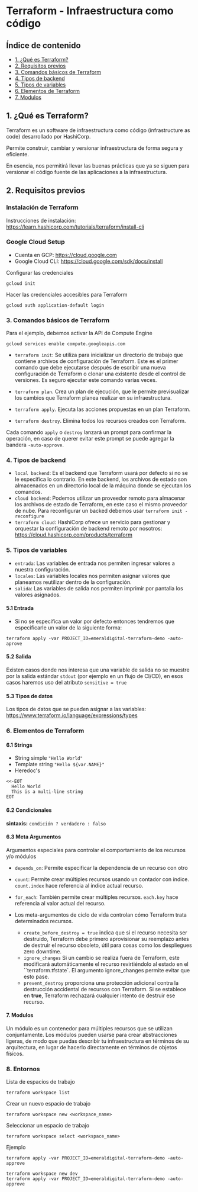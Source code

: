 # Terraform - Infraestructura como código

## Índice de contenido

- [1. ¿Qué es Terraform?](#1-qu-es-terraform)
- [2. Requisitos previos](#2-requisitos-previos)
- [3. Comandos básicos de Terraform](#3-comandos-bsicos-de-terraform)
- [4. Tipos de backend](#4-tipos-de-backend)
- [5. Tipos de variables](#5-tipos-de-variables)
- [6. Elementos de Terraform](#6-elementos-de-terraform)
- [7. Modulos](#7-modulos)

## 1. ¿Qué es Terraform?

Terraform es un software de infraestructura como código (infrastructure as code) desarrollado por HashiCorp.

Permite construir, cambiar y versionar infraestructura de forma segura y eficiente.

En esencia, nos permitirá llevar las buenas prácticas que ya se siguen para versionar el código fuente de las
aplicaciones a la infraestructura.

## 2. Requisitos previos

### Instalación de Terraform

Instrucciones de instalación: https://learn.hashicorp.com/tutorials/terraform/install-cli

### Google Cloud Setup

* Cuenta en GCP: https://cloud.google.com
* Google Cloud CLI: https://cloud.google.com/sdk/docs/install

Configurar las credenciales

```shell
gcloud init
```

Hacer las credenciales accesibles para Terraform

```shell
gcloud auth application-default login
```

### 3. Comandos básicos de Terraform

Para el ejemplo, debemos activar la API de Compute Engine

```shell
gcloud services enable compute.googleapis.com
```

* ``terraform init``: Se utiliza para inicializar un directorio de trabajo que contiene
  archivos de configuración de Terraform. Este es el primer comando que debe ejecutarse después de escribir una nueva
  configuración de Terraform o clonar una existente desde el control de versiones. Es seguro ejecutar este comando
  varias veces.

* ``terraform plan``. Crea un plan de ejecución, que le permite previsualizar los cambios que
  Terraform planea realizar en su infraestructura.

* ``terraform apply``. Ejecuta las acciones propuestas en un plan Terraform.

* ``terraform destroy``. Elimina todos los recursos creados con Terraform.

Cada comando ``apply`` o ``destroy`` lanzará un prompt para confirmar la operación, en caso de querer evitar este prompt
se puede agregar la bandera ``-auto-approve``.

### 4. Tipos de backend

* ``local backend``: Es el backend que Terraform usará por defecto si no se le especifica lo contrario. En este backend,
  los archivos de estado son almacenados en un directorio local de la máquina donde se ejecutan los comandos.
* ``cloud backend``: Podemos utilizar un proveedor remoto para almacenar los archivos de estado de Terraform, en este
  caso el mismo proveedor de nube. Para reconfigurar un backed debemos usar ``terraform init -reconfigure``
* ``terraform cloud``: HashiCorp ofrece un servicio para gestionar y orquestar la configuración de backend remoto por
  nosotros: https://cloud.hashicorp.com/products/terraform

### 5. Tipos de variables

* ``entrada``: Las variables de entrada nos permiten ingresar valores a nuestra configuración.
* ``locales``: Las variables locales nos permiten asignar valores que planeamos reutilizar dentro de la configuración.
* ``salida``: Las variables de salida nos permiten imprimir por pantalla los valores asignados.

#### 5.1 Entrada

* Si no se especifica un valor por defecto entonces tendremos que especificarle un valor de la siguiente forma:

```shell
terraform apply -var PROJECT_ID=emeraldigital-terraform-demo -auto-aprove
```

#### 5.2 Salida

Existen casos donde nos interesa que una variable de salida no se muestre por la salida estándar ``stdout`` (por ejemplo
en un flujo de CI/CD), en esos casos haremos uso del atributo ``sensitive = true``

#### 5.3 Tipos de datos

Los tipos de datos que se pueden asignar a las variables: https://www.terraform.io/language/expressions/types

### 6. Elementos de Terraform

#### 6.1 Strings

* String simple ``"Hello World"``
* Template string ``"Hello ${var.NAME}"``
* Heredoc's

```
<<-EOT
  Hello World
  This is a multi-line string
EOT
```

#### 6.2 Condicionales

**sintaxis:** ``condición ? verdadero : falso``

#### 6.3 Meta Argumentos

Argumentos especiales para controlar el comportamiento de los recursos y/o módulos

* ``depends_on``: Permite especificar la dependencia de un recurso con otro

* ``count``: Permite crear múltiples recursos usando un contador con índice. ``count.index`` hace referencia al índice
  actual recurso.

* ``for_each``: También permite crear múltiples recursos. ``each.key`` hace referencia al valor actual del recurso.

* Los meta-argumentos de ciclo de vida controlan cómo Terraform trata determinados recursos.
    * ``create_before_destroy = true`` indica que si el recurso necesita ser destruido, Terraform debe primero
      aprovisionar su reemplazo antes de destruir el recurso obsoleto, útil para cosas como los
      despliegues zero downtime.
    * ``ignore_changes`` Si un cambio se realiza fuera de Terraform, este modificará automáticamente el recurso
      revirtiéndolo al estado en el ``terraform.tfstate`. El argumento ignore_changes permite evitar que esto pase.
    * ``prevent_destroy`` proporciona una protección adicional contra la destrucción accidental de recursos con
      Terraform. Si se establece en **true**, Terraform rechazará cualquier intento de destruir ese recurso.

#### 7. Modulos

Un módulo es un contenedor para múltiples recursos que se utilizan conjuntamente. Los módulos pueden usarse para
crear abstracciones ligeras, de modo que puedas describir tu infraestructura en términos de su arquitectura, en lugar de
hacerlo directamente en términos de objetos físicos.

### 8. Entornos

Lista de espacios de trabajo

```shell
terraform workspace list
```

Crear un nuevo espacio de trabajo

```shell
terraform workspace new <workspace_name>
```

Seleccionar un espacio de trabajo

```shell
terraform workspace select <workspace_name>
```

Ejemplo

```shell
terraform apply -var PROJECT_ID=emeraldigital-terraform-demo -auto-approve

terraform workspace new dev
terraform apply -var PROJECT_ID=emeraldigital-terraform-demo -auto-approve
```